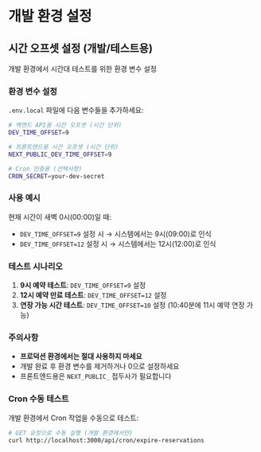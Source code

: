 # 개발 환경 설정

## 시간 오프셋 설정 (개발/테스트용)

개발 환경에서 시간대 테스트를 위한 환경 변수 설정

### 환경 변수 설정

`.env.local` 파일에 다음 변수들을 추가하세요:

```bash
# 백엔드 API용 시간 오프셋 (시간 단위)
DEV_TIME_OFFSET=9

# 프론트엔드용 시간 오프셋 (시간 단위)
NEXT_PUBLIC_DEV_TIME_OFFSET=9

# Cron 인증용 (선택사항)
CRON_SECRET=your-dev-secret
```

### 사용 예시

현재 시간이 새벽 0시(00:00)일 때:
- `DEV_TIME_OFFSET=9` 설정 시 → 시스템에서는 9시(09:00)로 인식
- `DEV_TIME_OFFSET=12` 설정 시 → 시스템에서는 12시(12:00)로 인식

### 테스트 시나리오

1. **9시 예약 테스트**: `DEV_TIME_OFFSET=9` 설정
2. **12시 예약 만료 테스트**: `DEV_TIME_OFFSET=12` 설정
3. **연장 가능 시간 테스트**: `DEV_TIME_OFFSET=10` 설정 (10:40분에 11시 예약 연장 가능)

### 주의사항

- **프로덕션 환경에서는 절대 사용하지 마세요**
- 개발 완료 후 환경 변수를 제거하거나 0으로 설정하세요
- 프론트엔드용은 `NEXT_PUBLIC_` 접두사가 필요합니다

### Cron 수동 테스트

개발 환경에서 Cron 작업을 수동으로 테스트:

```bash
# GET 요청으로 수동 실행 (개발 환경에서만)
curl http://localhost:3000/api/cron/expire-reservations
```
